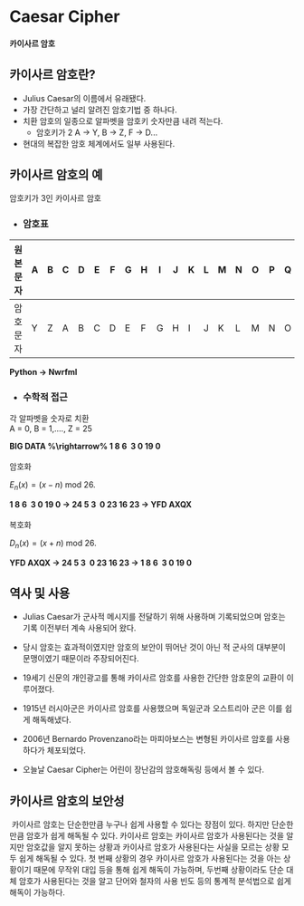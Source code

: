 # Caesar Cipher
#### 카이사르 암호

## 카이사르 암호란?
- Julius Caesar의 이름에서 유래됐다.
- 가장 간단하고 널리 알려진 암호기법 중 하나다.
- 치환 암호의 일종으로 알파벳을 암호키 숫자만큼 내려 적는다.
    - 암호키가 2 A $\rightarrow$ Y, B $\rightarrow$ Z, F $\rightarrow$ D...
- 현대의 복잡한 암호 체계에서도 일부 사용된다.

## 카이사르 암호의 예

암호키가 3인 카이사르 암호

- ### 암호표

|원본문자|A|B|C|D|E|F|G|H|I|J|K|L|M|N|O|P|Q|R|S|T|U|V|W|X|Y|Z|
|--------|-|-|-|-|-|-|-|-|-|-|-|-|-|-|-|-|-|-|-|-|-|-|-|-|-|-|
|암호문자|Y|Z|A|B|C|D|E|F|G|H|I|J|K|L|M|N|O|P|Q|R|S|T|U|V|W|X|

**Python $\rightarrow$ Nwrfml**

- ### 수학적 접근

각 알파벳을 숫자로 치환
<br/>
A = 0, B = 1,...., Z = 25

**BIG DATA %\rightarrow% 1 8 6&nbsp;&nbsp;3 0 19 0**
<br/>
<br/>
암호화

$E_n(x) = (x - n)$ mod 26.

**1 8 6&nbsp;&nbsp;3 0 19 0 $\rightarrow$ 24 5 3&nbsp;&nbsp;0 23 16 23 $\rightarrow$ YFD AXQX**
<br/>
<br/>
복호화

$D_n(x) = (x + n)$ mod 26.

**YFD AXQX $\rightarrow$ 24 5 3&nbsp;&nbsp;0 23 16 23 $\rightarrow$ 1 8 6&nbsp;&nbsp;3 0 19 0**

## 역사 및 사용

- Julias Caesar가 군사적 메시지를 전달하기 위해 사용하며 기록되었으며  암호는 기록 이전부터  계속 사용되어 왔다.

- 당시 암호는 효과적이였지만 암호의 보안이 뛰어난 것이  아닌 적 군사의 대부분이 문맹이였기 때문이라 주장되어진다.

- 19세기 신문의 개인광고를 통해  카이사르 암호를 사용한 간단한 암호문의 교환이 이루어졌다.

- 1915년 러시아군은 카이사르 암호를 사용했으며  독일군과 오스트리아 군은 이를 쉽게 해독해냈다.

- 2006년 Bernardo Provenzano라는 마피아보스는 변형된 카이사르 암호를 사용하다가 체포되었다.

- 오늘날 Caesar Cipher는 어린이 장난감의 암호해독링 등에서 볼 수 있다.

## 카이사르 암호의 보안성

&nbsp;카이사르 암호는 단순한만큼 누구나 쉽게 사용할 수 있다는 장점이 있다. 하지만 단순한만큼 암호가 쉽게 해독될 수 있다. 카이사르 암호는 카이사르 암호가 사용된다는 것을 알지만 암호값을 알지 못하는 상황과 카이사르 암호가 사용된다는 사실을 모르는 상황 모두 쉽게 해독될 수 있다. 첫 번째 상황의 경우 카이사르 암호가 사용된다는 것을 아는 상황이기 때문에 무작위 대입 등을 통해 쉽게 해독이 가능하며, 두번째 상황이라도 단순 대체 암호가 사용된다는 것을 알고 단어와 철자의 사용 빈도 등의 통계적 분석법으로 쉽게 해독이 가능하다.
